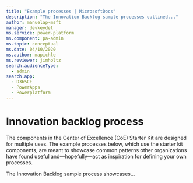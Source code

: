 ```yaml
---
title: "Example processes | MicrosoftDocs"
description: "The Innovation Backlog sample processes outlined..."
author: manuelap-msft
manager: devkeydet
ms.service: power-platform
ms.component: pa-admin
ms.topic: conceptual
ms.date: 04/10/2020
ms.author: mapichle
ms.reviewer: jimholtz
search.audienceType: 
  - admin
search.app: 
  - D365CE
  - PowerApps
  - Powerplatform
---
```

# Innovation backlog process

The components in the Center of Excellence (CoE) Starter Kit are designed for multiple uses. The example processes below, which use the starter kit components, are meant to showcase common patterns other organizations have found useful and&mdash;hopefully&mdash;act as inspiration for defining your own processes.

The Innovation Backlog sample process showcases...
